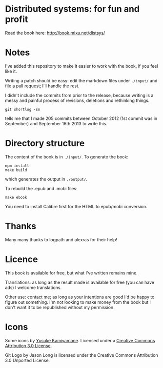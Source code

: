 # Distributed systems: for fun and profit

Read the book here: http://book.mixu.net/distsys/

# Notes

I've added this repository to make it easier to work with the book, if you feel like it.

Writing a patch should be easy: edit the markdown files under `./input/` and file a pull request; I'll handle the rest.

I didn't include the commits from prior to the release, because writing is a messy and painful process of revisions, deletions and rethinking things.

    git shortlog -sn

tells me that I made 205 commits between October 2012 (1st commit was in September) and September 16th 2013 to write this.

# Directory structure

The content of the book is in `./input/`. To generate the book:

    npm install
    make build

which generates the output in `./output/`.

To rebuild the .epub and .mobi files:

    make ebook

You need to install Calibre first for the HTML to epub/mobi conversion.

# Thanks

Many many thanks to logpath and alexras for their help!

# Licence

This book is available for free, but what I've written remains mine.

Translations: as long as the result made is available for free (you can have ads) I welcome translations.

Other use: contact me; as long as your intentions are good I'd be happy to figure out something. I'm not looking to make money from the book but I don't want it to be republished without my permission.

# Icons

Some icons by <a href="http://p.yusukekamiyamane.com/">Yusuke Kamiyamane</a>. Licensed under a <a href="http://creativecommons.org/licenses/by/3.0/">Creative Commons Attribution 3.0 License</a>.

Git Logo by Jason Long is licensed under the Creative Commons Attribution 3.0 Unported License.
